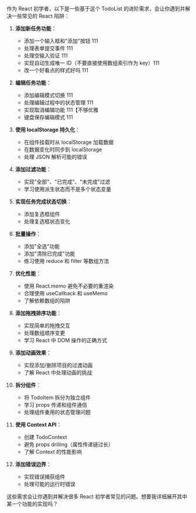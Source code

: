 作为 React 初学者，以下是一些基于这个 TodoList 的进阶需求，会让你遇到并解决一些常见的 React 陷阱：

1. **添加新任务功能**：

   - 添加一个输入框和"添加"按钮 111
   - 处理表单提交事件 111
   - 处理空输入验证 111
   - 实现自动生成唯一 ID（不要直接使用数组索引作为 key）111
   - 改一个好看点的样式好吗 111

2. **编辑任务功能**：

   - 添加编辑模式切换 111
   - 处理编辑过程中的状态管理 111
   - 实现取消编辑功能 111【不够优雅
   - 键盘保存编辑模式 111

3. **使用 localStorage 持久化**：

   - 在组件挂载时从 localStorage 加载数据
   - 在数据变化时同步到 localStorage
   - 处理 JSON 解析可能的错误

4. **添加过滤功能**：

   - 实现"全部"、"已完成"、"未完成"过滤
   - 学习使用派生状态而不是多个状态变量

5. **实现任务完成状态切换**：

   - 添加复选框组件
   - 处理复选框状态变化

6. **批量操作**：

   - 添加"全选"功能
   - 添加"清除已完成"功能
   - 练习使用 reduce 和 filter 等数组方法

7. **优化性能**：

   - 使用 React.memo 避免不必要的重渲染
   - 合理使用 useCallback 和 useMemo
   - 了解依赖数组的陷阱

8. **添加拖拽排序功能**：

   - 实现简单的拖拽交互
   - 处理数组顺序变更
   - 学习 React 中 DOM 操作的正确方式

9. **添加动画效果**：

   - 实现添加/删除项目的过渡动画
   - 了解 React 中处理动画的挑战

10. **拆分组件**：

    - 将 TodoItem 拆分为独立组件
    - 学习 props 传递和组件通信
    - 处理组件重用的状态管理问题

11. **使用 Context API**：

    - 创建 TodoContext
    - 避免 props drilling（属性传递链过长）
    - 了解 Context 的性能影响

12. **添加错误边界**：
    - 实现错误捕获组件
    - 处理可能的运行时错误

这些需求会让你遇到并解决很多 React 初学者常见的问题。想要我详细展开其中某一个功能的实现吗？

